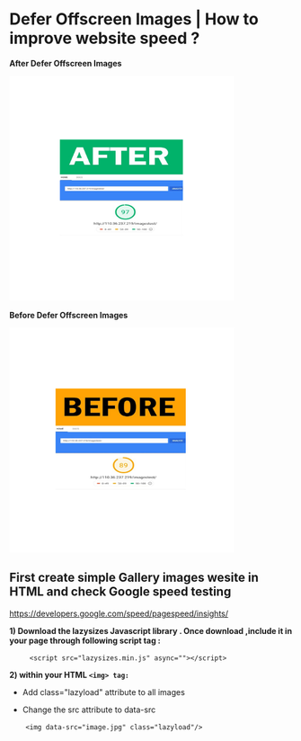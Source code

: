 # Defer Offscreen Images | How to improve website speed ?



<b> After Defer Offscreen Images </b>

<img src="images/After.png" height="400" width="400">

<b>Before Defer Offscreen Images</b>

<img src="images/Before.png" height="400" width="400">




## First create simple Gallery images wesite in HTML and check Google speed testing 

https://developers.google.com/speed/pagespeed/insights/


<b> 1) Download the lazysizes Javascript library . Once download ,include it in your page through following script tag :</b>
```
     <script src="lazysizes.min.js" async=""></script>
```
<b> 2) within your HTML ```<img> tag:``` </b>

* Add class="lazyload" attribute to all images
* Change the src attribute to data-src
 
    <!--Use data-src. And,specify lazyload class-->
```
    <img data-src="image.jpg" class="lazyload"/>
```
